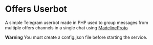 # Offers Userbot
A simple Telegram userbot made in PHP used to group messages from multiple offers channels in a single chat using [MadelineProto](https://github.com/danog/MadelineProto "MadelineProto")

**Warning**
You must create a config.json file before starting the service.
